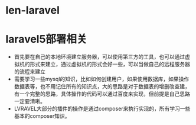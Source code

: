 # len-laravel

# laravel5部署相关
  - 首先要在自己的本地环境建立服务器，可以使用第三方的工具，也可以通过虚拟机的形式来建立，通过虚拟机的形式会好一些，可以当做自己的远程服务器的流程来建立
  - 需要学习一些mysql的知识，比如如何创建用户，如果使用数据库，如果操作数据表等，也不用记住所有的知识点，大的思路是对于数据表的增删改查建，有一个完整的思路，具体操作的代码可以通过百度来实现，但前提是自己思路一定要清晰。
  - LVRAVEL大部分的插件的操作是通过composer来执行实现的，所有学习一些基本的composer知识。
